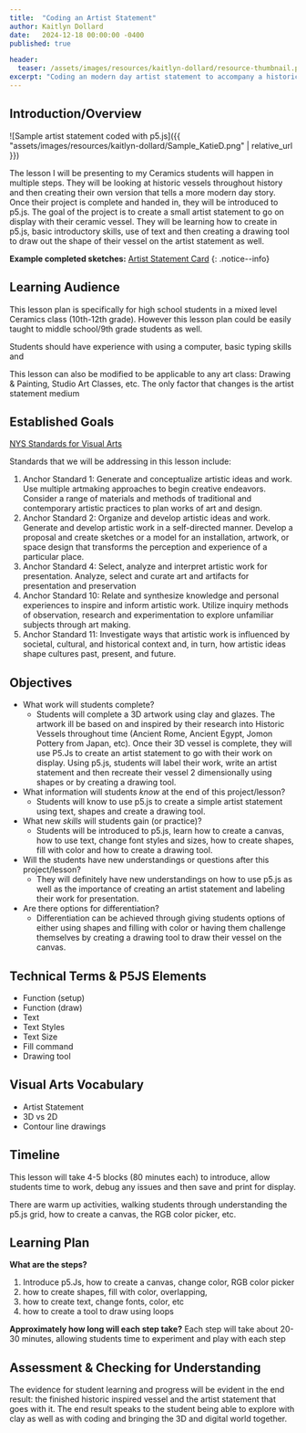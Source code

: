 ```yaml
---
title:  "Coding an Artist Statement"
author: Kaitlyn Dollard
date:   2024-12-18 00:00:00 -0400
published: true

header:
  teaser: /assets/images/resources/kaitlyn-dollard/resource-thumbnail.png
excerpt: "Coding an modern day artist statement to accompany a historic vessel inspired ceramic sculpture."
---
```


## Introduction/Overview
![Sample artist statement coded with p5.js]({{ "assets/images/resources/kaitlyn-dollard/Sample_KatieD.png" | relative_url }})  

The lesson I will be presenting to my Ceramics students will happen in multiple steps. They will be looking at historic vessels throughout history and then creating their own version that tells a more modern day story. Once their project is complete and handed in, they will be introduced to p5.js.  The goal of the project is to create a small artist statement to go on display with their ceramic vessel. They will be learning how to create in p5.js, basic introductory skills, use of text and then creating a drawing tool to draw out the shape of their vessel on the artist statement as well. 

**Example completed sketches:** [Artist Statement Card](https://editor.p5js.org/Dollkait/sketches/KinqAAFc_)
{: .notice--info}

## Learning Audience

This lesson plan is specifically for high school students in a mixed level Ceramics class (10th-12th grade).  However this lesson plan could be easily taught to middle school/9th grade students as well. 

Students should have experience with using a computer, basic typing skills and

This lesson can also be modified to be applicable to any art class: Drawing & Painting, Studio Art Classes, etc. The only factor that changes is the artist statement medium

## Established Goals

[NYS Standards for Visual Arts](https://www.nysed.gov/sites/default/files/programs/standards-instruction/nys-visual-arts-at-a-glance-final-8-2-2017-high-res-v2.pdf)

Standards that we will be addressing in this lesson include:

1. Anchor Standard 1: Generate and conceptualize artistic ideas and work. Use multiple artmaking approaches to begin creative endeavors. Consider a range of materials and methods of traditional and contemporary artistic practices to plan works of art and design.   
2. Anchor Standard 2: Organize and develop artistic ideas and work. Generate and develop artistic work in a self-directed manner. Develop a proposal and create sketches or a model for an installation, artwork, or space design that transforms the perception and experience of a particular place.   
3. Anchor Standard 4: Select, analyze and interpret artistic work for presentation. Analyze, select and curate art and artifacts for presentation and preservation  
4. Anchor Standard 10: Relate and synthesize knowledge and personal experiences to inspire and inform artistic work. Utilize inquiry methods of observation, research and experimentation to explore unfamiliar subjects through art making.   
5. Anchor Standard 11: Investigate ways that artistic work is influenced by societal, cultural, and historical context and, in turn, how artistic ideas shape cultures past, present, and future.   

## Objectives

- What work will students complete?
    * Students will complete a 3D artwork using clay and glazes. The artwork ill be based on and inspired by their research into Historic Vessels throughout time (Ancient Rome, Ancient Egypt, Jomon Pottery from Japan, etc). Once their 3D vessel is complete, they will use P5.Js to create an artist statement to go with their work on display. Using p5.js, students will label their work, write an artist statement and then recreate their vessel 2 dimensionally using shapes or by creating a drawing tool. 
- What information will students *know* at the end of this project/lesson?  
    * Students will know to use p5.js to create a simple artist statement using text, shapes and create a drawing tool.   
- What new *skills* will students gain (or practice)?  
    * Students will be introduced to p5.js, learn how to create a canvas, how to use text, change font styles and sizes, how to create shapes, fill with color and how to create a drawing tool.   
- Will the students have new understandings or questions after this project/lesson?  
    * They will definitely have new understandings on how to use p5.js as well as the importance of creating an artist statement and labeling their work for presentation.   
- Are there options for differentiation?   
    * Differentiation can be achieved through giving students options of either using shapes and filling with color or having them challenge themselves by creating a drawing tool to draw their vessel on the canvas.

## Technical Terms & P5JS Elements

- Function (setup)
- Function (draw)
- Text 
- Text Styles
- Text Size
- Fill command
- Drawing tool

## Visual Arts Vocabulary

- Artist Statement
- 3D vs 2D
- Contour line drawings

## Timeline

This lesson will take 4-5 blocks (80 minutes each) to introduce, allow students time to work, debug any issues and then save and  print for display. 

There are warm up activities, walking students through understanding the  p5.js grid, how to create a canvas, the RGB color picker, etc.

## Learning Plan

**What are the steps?**
   1. Introduce p5.Js, how to create a canvas, change color, RGB color picker  
   2. how to create shapes, fill with color, overlapping,   
   3. how to create text, change fonts, color, etc  
   4. how to create a tool to draw using loops

**Approximately how long will each step take?** 
Each step will take about 20-30 minutes, allowing students time to experiment and play with each step

## Assessment &  Checking for Understanding

The evidence for student learning and progress will be evident in the end result: the finished historic inspired vessel and the artist statement that goes with it. The end result speaks to the student being able to explore with clay as well as with coding and bringing the 3D and digital  world together.
